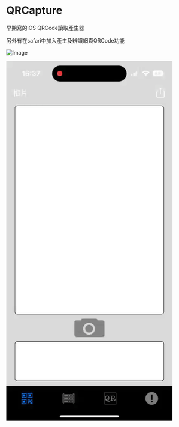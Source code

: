 # QRCapture

早期寫的iOS QRCode讀取產生器

另外有在safari中加入產生及辨識網頁QRCode功能

![Image](https://github.com/mlin7389/QRCapture/blob/main/57z00-zki5a.gif)

![Image](https://github.com/mlin7389/QRCapture/blob/main/demo.gif)
